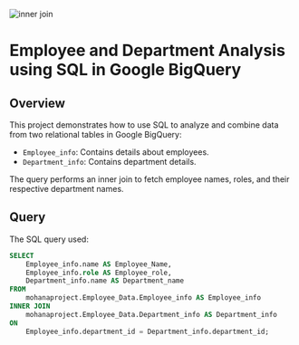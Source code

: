 ![inner join](https://github.com/user-attachments/assets/2d464eb5-aa5d-4d13-aebc-2f05551687a9)

# Employee and Department Analysis using SQL in Google BigQuery

## Overview
This project demonstrates how to use SQL to analyze and combine data from two relational tables in Google BigQuery:
- `Employee_info`: Contains details about employees.
- `Department_info`: Contains department details.

The query performs an inner join to fetch employee names, roles, and their respective department names.

## Query
The SQL query used:
```sql
SELECT 
    Employee_info.name AS Employee_Name,
    Employee_info.role AS Employee_role,
    Department_info.name AS Department_name
FROM 
    mohanaproject.Employee_Data.Employee_info AS Employee_info
INNER JOIN 
    mohanaproject.Employee_Data.Department_info AS Department_info
ON 
    Employee_info.department_id = Department_info.department_id;
